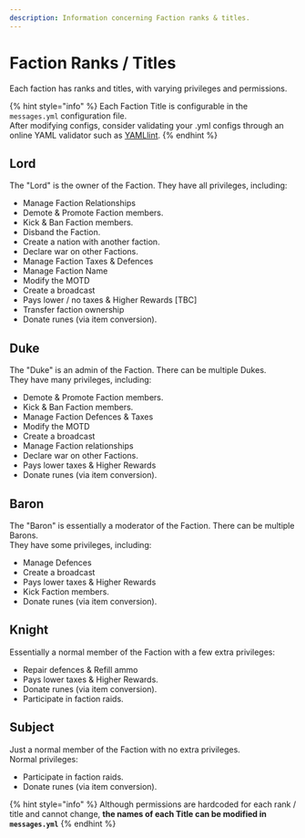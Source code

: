 ```yaml
---
description: Information concerning Faction ranks & titles.
---
```


# Faction Ranks / Titles

Each faction has ranks and titles, with varying privileges and permissions.

{% hint style="info" %}
Each Faction Title is configurable in the `messages.yml` configuration file.\
After modifying configs, consider validating your .yml configs through an online YAML validator such as [YAMLlint](https://www.yamllint.com/).
{% endhint %}

## Lord

The "Lord" is the owner of the Faction. They have all privileges, including:

* Manage Faction Relationships
* Demote & Promote Faction members.
* Kick & Ban Faction members.
* Disband the Faction.
* Create a nation with another faction.
* Declare war on other Factions.
* Manage Faction Taxes & Defences
* Manage Faction Name
* Modify the MOTD
* Create a broadcast
* Pays lower / no taxes & Higher Rewards \[TBC]
* Transfer faction ownership
* Donate runes (via item conversion).

## Duke

The "Duke" is an admin of the Faction. There can be multiple Dukes.\
They have many privileges, including:

* Demote & Promote Faction members.
* Kick & Ban Faction members.
* Manage Faction Defences & Taxes
* Modify the MOTD
* Create a broadcast
* Manage Faction relationships
* Declare war on other Factions.
* Pays lower taxes & Higher Rewards
* Donate runes (via item conversion).

## Baron

The "Baron" is essentially a moderator of the Faction. There can be multiple Barons.\
They have some privileges, including:

* Manage Defences
* Create a broadcast
* Pays lower taxes & Higher Rewards
* Kick Faction members.
* Donate runes (via item conversion).

## Knight

Essentially a normal member of the Faction with a few extra privileges:

* Repair defences & Refill ammo
* Pays lower taxes & Higher Rewards.
* Donate runes (via item conversion).
* Participate in faction raids.

## Subject

Just a normal member of the Faction with no extra privileges.\
Normal privileges:

* Participate in faction raids.
* Donate runes (via item conversion).

{% hint style="info" %}
Although permissions are hardcoded for each rank / title and cannot change, **the names of each Title can be modified in `messages.yml`**
{% endhint %}
